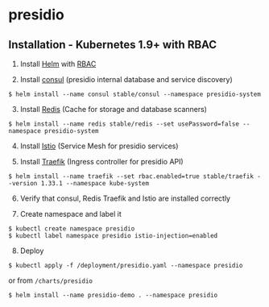 # presidio

## Installation - Kubernetes 1.9+ with RBAC

1. Install [Helm](https://github.com/kubernetes/helm) with [RBAC](https://github.com/kubernetes/helm/blob/master/docs/rbac.md#tiller-and-role-based-access-control)

2. Install [consul](https://hub.kubeapps.com/charts/stable/consul) (presidio internal database and service discovery)
```
$ helm install --name consul stable/consul --namespace presidio-system
```

3. Install [Redis](https://hub.kubeapps.com/charts/stable/redis) (Cache for storage and database scanners)
```
$ helm install --name redis stable/redis --set usePassword=false --namespace presidio-system
```

4. Install [Istio](https://istio.io/docs/setup/kubernetes/quick-start/#download-and-prepare-for-the-installation) (Service Mesh for presidio services)

5. Install [Traefik](https://github.com/kubernetes/charts/tree/master/stable/traefik) (Ingress controller for presidio API)
```
$ helm install --name traefik --set rbac.enabled=true stable/traefik --version 1.33.1 --namespace kube-system
```

6. Verify that consul, Redis Traefik and Istio are installed correctly

7. Create namespace and label it
```
$ kubectl create namespace presidio
$ kubectl label namespace presidio istio-injection=enabled
```

8. Deploy 
```
$ kubectl apply -f /deployment/presidio.yaml --namespace presidio
```
or from `/charts/presidio`
```
$ helm install --name presidio-demo . --namespace presidio
```